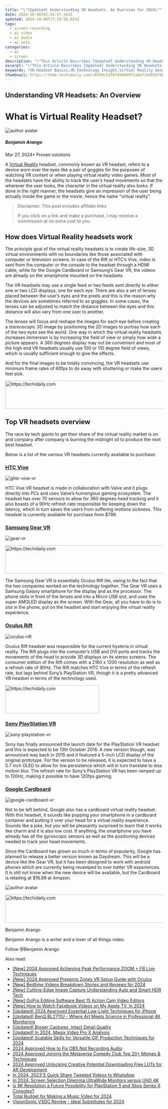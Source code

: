 ```yaml
---
title: "\"[Updated] Understanding VR Headsets  An Overview for 2024\""
date: 2024-10-06T02:32:57.343Z
updated: 2024-10-08T17:19:58.024Z
tags: 
  - screen-recording
  - ai video
  - ai audio
  - ai auto
categories: 
  - ai
  - screen
description: "\"This Article Describes [Updated] Understanding VR Headsets: An Overview for 2024\""
excerpt: "\"This Article Describes [Updated] Understanding VR Headsets: An Overview for 2024\""
keywords: "VR Headset Basics,VR Technology Insight,Virtual Reality Gear,Exploring VR Devices,VR Tech OVERVIEW,Understanding VR Equipment,Vision in Virtual Space"
thumbnail: https://thmb.techidaily.com/c6fb0c53f67d408b9f1a8e71dd93d74b8d8f511c12090374117c9c8e1782192a.jpg
---
```


## Understanding VR Headsets: An Overview

# What is Virtual Reality Headset?

![author avatar](https://images.wondershare.com/filmora/article-images/benjamin-arango-author.jpg)

##### Benjamin Arango

 Mar 27, 2024• Proven solutions

 A [Virtual Reality](https://tools.techidaily.com/wondershare/filmora/download/) headset, commonly known as VR headset, refers to a device worn over the eyes like a pair of goggles for the purposes of watching VR content or when playing virtual reality video games. Most of the headsets have the ability to track the user’s head movements so that the wherever the user looks, the character in the virtual reality also looks. If done in the right manner, the headsets give an impression of the user being actually inside the game or the movie, hence the name “virtual reality”.

>  Disclaimer: This post includes affiliate links
>
>  If you click on a link and make a purchase, I may receive a commission at no extra cost to you.
>

## How does Virtual Reality headsets work

 The principle goal of the virtual reality headsets is to create life-size, 3D virtual environments with no boundaries like those associated with computer or television screens. In case of the Rift or HTC’s Vive, video is sent from the computer or the console to the headset through a HDMI cable, while for the Google Cardboard or Samsung’s Gear VR, the videos are already on the smartphone mounted on the headsets.

 The VR headsets may use a single feed or two feeds sent directly to either one or two LCD displays, one for each eye. There are also a set of lenses placed between the user’s eyes and the pixels and this is the reason why the devices are sometimes referred to as goggles. In some cases, the lenses can be adjusted to match the distance between the eyes and this distance will also vary from one user to another.

 The lenses will focus and reshape the images for each eye before creating a stereoscopic 3D image by positioning the 2D images to portray how each of the two eyes see the world. One way in which the virtual reality headsets increases immersion is by increasing the field of view or simply how wide a picture appears. A 360 degrees display may not be convenient and most of the high end VR headsets usually use 100 or 110 degree field of views, which is usually sufficient enough to give the effects.

 And for the final images to be totally convincing, the VR headsets use minimum frame rates of 60fps to do away with shuttering or make the users feel sick.

<!-- affiliate ads begin -->
<a href="https://aligracehair.sjv.io/c/5597632/2115921/19272" target="_top" id="2115921">
  <img src="//a.impactradius-go.com/display-ad/19272-2115921" border="0" alt="https://techidaily.com" width="728" height="90"/>
</a>
<img height="0" width="0" src="https://aligracehair.sjv.io/i/5597632/2115921/19272" style="position:absolute;visibility:hidden;" border="0" />
<!-- affiliate ads end -->

## Top VR headsets overview

 The race by tech giants to get their share of the virtual reality market is on and company after company is burning the midnight oil to produce the next best headset.

 Below is a list of the various VR headsets currently available to purchase:

### [HTC Vive]( https://www.vive.com/ )

![ghtc-vive-vr](https://images.wondershare.com/filmora/article-images/htc-vive.png)

 HTC Vive VR headset is made in collaboration with Valve and it plugs directly into PCs and uses Valve’s humongous gaming ecosystem. The headset has over 70 sensors to allow for 360 degrees head tracking and it also boasts of a 90Hz refresh rate responsible for keeping down the latency, which in turn saves the users from suffering motions sickness. This headset is currently available for purchase from $799.

### [Samsung Gear VR](http://www.samsung.com/global/galaxy/gear-vr/  )

![gear-vr](https://images.wondershare.com/filmora/article-images/gear-vr.png)

<!-- affiliate ads begin -->
<a href="https://appsumo.8odi.net/c/5597632/2111964/7443" target="_top" id="2111964">
  <img src="//a.impactradius-go.com/display-ad/7443-2111964" border="0" alt="https://techidaily.com" width="728" height="90"/>
</a>
<img height="0" width="0" src="https://appsumo.8odi.net/i/5597632/2111964/7443" style="position:absolute;visibility:hidden;" border="0" />
<!-- affiliate ads end -->

 The Samsung Gear VR is essentially Oculus Rift lite, owing to the fact that the two companies worked on the technology together. The Gear VR uses a Samsung Galaxy smartphone for the display and as the processor. The phone slots in front of the lenses and into a Micro USB slot, and uses the super AMOLED display as the screen. With the Gear, all you have to do is to slot in the phone, put on the headset and start enjoying the virtual reality experience.

### [Oculus Rift](https://www.oculus.com/rift/  )

![oculus-rift](https://images.wondershare.com/filmora/article-images/oculus-rift.jpg)

 Oculus Rift headset was responsible for the current hysteria in virtual reality. The Rift plugs into the computer’s USB and DVI ports and tracks the movements of the head to provide 3D displays on its stereo screens. The consumer edition of the Rift comes with a 2160 x 1200 resolution as well as a refresh rate of 90Hz. The Rift matches HTC Vive in terms of the refresh rate, but lags behind Sony’s PlayStation VR, though it is a pretty advanced VR headset in terms of the technology used.

<!-- affiliate ads begin -->
<a href="https://25home.pxf.io/c/5597632/2148646/16836" target="_top" id="2148646">
  <img src="//a.impactradius-go.com/display-ad/16836-2148646" border="0" alt="https://techidaily.com" width="300" height="90"/>
</a>
<img height="0" width="0" src="https://25home.pxf.io/i/5597632/2148646/16836" style="position:absolute;visibility:hidden;" border="0" />
<!-- affiliate ads end -->

### [Sony PlayStation VR](https://www.playstation.com/en-us/explore/playstation-vr/  )

![sony-playstation-vr](https://images.wondershare.com/filmora/article-images/sony-playstation-vr.jpg)

 Sony has finally announced the launch date for the PlayStation VR headset and this is expected to be 13th October 2016\. A new version though, was announced way back in 2015 and it featured a 5-inch LCD display of the original prototype. For the version to be released, it is expected to have a 5.7 inch OLED to allow for low persistence which will in turn translate to less motion blur. The refresh rate for Sony’s PlayStation VR has been ramped up to 120Hz, making it possible to have 120fps gaming.

### [Google Cardboard](https://vr.google.com/cardboard/  )

![google-cardboard-vr](https://images.wondershare.com/filmora/article-images/google-cardboard-vr.jpg)

 Not to be left behind, Google also has a cardboard virtual reality headset. With this headset, it sounds like popping your smartphone in a cardboard container and putting it over your head for a virtual reality experience. Sounds like a joke, but you will be pleasantly surprised to learn that it works like charm and it is also low cost. If anything, the smartphone you have already has all the gyroscopic sensors as well as the positioning devices needed to track your head movements.

 Since the Cardboard has grown so much in terms of popularity, Google has planned to release a better version known as Daydream. This will be a device like the Gear VR, but it has been designed to work with android phones which are currently being revamped to over better VR experiences. It is still not know when the new device will be available, but the Cardboard is retailing at $16.99 at Amazon.

![author avatar](https://images.wondershare.com/filmora/article-images/benjamin-arango-author.jpg)

<!-- affiliate ads begin -->
<a href="https://appsumo.8odi.net/c/5597632/2130869/7443" target="_top" id="2130869">
  <img src="//a.impactradius-go.com/display-ad/7443-2130869" border="0" alt="https://techidaily.com" width="600" height="90"/>
</a>
<img height="0" width="0" src="https://appsumo.8odi.net/i/5597632/2130869/7443" style="position:absolute;visibility:hidden;" border="0" />
<!-- affiliate ads end -->

Benjamin Arango

Benjamin Arango is a writer and a lover of all things video.

Follow @Benjamin Arango


<ins class="adsbygoogle"
     style="display:block"
     data-ad-format="autorelaxed"
     data-ad-client="ca-pub-7571918770474297"
     data-ad-slot="1223367746"></ins>



<ins class="adsbygoogle"
     style="display:block"
     data-ad-client="ca-pub-7571918770474297"
     data-ad-slot="8358498916"
     data-ad-format="auto"
     data-full-width-responsive="true"></ins>


<span class="atpl-alsoreadstyle">Also read:</span>
<div><ul>
<li><a href="https://fox-cloud.techidaily.com/new-2024-approved-achieving-peak-performance-zoom-plus-fb-live-techniques/"><u>[New] 2024 Approved Achieving Peak Performance ZOOM + FB Live Techniques</u></a></li>
<li><a href="https://fox-cloud.techidaily.com/new-2024-approved-prepping-zones-vr-setup-guide-with-oculus/"><u>[New] 2024 Approved Prepping Zones VR Setup Guide with Oculus</u></a></li>
<li><a href="https://fox-cloud.techidaily.com/new-bedtime-videos-breakdown-stories-and-reviews-for-2024/"><u>[New] Bedtime Videos Breakdown Stories and Reviews for 2024</u></a></li>
<li><a href="https://fox-cloud.techidaily.com/new-cutting-edge-image-capture-understanding-auto-and-smart-hdr-tech/"><u>[New] Cutting-Edge Image Capture Understanding Auto and Smart HDR Tech</u></a></li>
<li><a href="https://fox-cloud.techidaily.com/new-gopro-editing-software-best-15-action-cam-video-editors/"><u>[New] GoPro Editing Software Best 15 Action Cam Video Editors</u></a></li>
<li><a href="https://facebook-video-content.techidaily.com/new-how-to-watch-facebook-videos-on-my-apple-tv-in-2024/"><u>[New] How to Watch Facebook Videos on My Apple TV, In 2024</u></a></li>
<li><a href="https://fox-hovers.techidaily.com/updated-2024-approved-essential-low-light-techniques-for-iphone/"><u>[Updated] 2024 Approved Essential Low-Light Techniques for iPhone</u></a></li>
<li><a href="https://fox-cloud.techidaily.com/updated-benq-bl2711u-where-art-meets-science-in-professional-4k-monitoring/"><u>[Updated] BenQ BL2711U - Where Art Meets Science in Professional 4K Monitoring</u></a></li>
<li><a href="https://fox-cloud.techidaily.com/updated-bigger-captures-intact-detail-quality/"><u>[Updated] Bigger Captures, Intact Detail Quality</u></a></li>
<li><a href="https://fox-cloud.techidaily.com/updated-in-2024-magix-video-pro-x-analysis/"><u>[Updated] In 2024, Magix Video Pro X Analysis</u></a></li>
<li><a href="https://fox-cloud.techidaily.com/updated-scalable-skills-for-versatile-gif-production-techniques-for-2024/"><u>[Updated] Scalable Skills for Versatile GIF Production Techniques for 2024</u></a></li>
<li><a href="https://desktop-recording.techidaily.com/2024-approved-how-to-fix-obs-not-recording-audio/"><u>2024 Approved How to Fix OBS Not Recording Audio</u></a></li>
<li><a href="https://article-helps.techidaily.com/2024-approved-joining-the-metaverse-comedy-club-top-20plus-memes-and-techniques/"><u>2024 Approved Joining the Metaverse Comedy Club Top 20+ Memes & Techniques</u></a></li>
<li><a href="https://some-skills.techidaily.com/2024-approved-unlocking-creative-potential-downloading-free-luts-for-ar-development/"><u>2024 Approved Unlocking Creative Potential Downloading Free LUTs for AR Development</u></a></li>
<li><a href="https://twitter-videos.techidaily.com/in-2024-2023s-quick-share-tweeted-videos-to-whatsapp/"><u>In 2024, 2023'S Quick Share Tweeted Videos to WhatsApp</u></a></li>
<li><a href="https://extra-approaches.techidaily.com/in-2024-screen-selection-dilemma-ultrawide-monitors-versus-uhd-4k/"><u>In 2024, Screen Selection Dilemma UltraWide Monitors versus UHD 4K</u></a></li>
<li><a href="https://buynow-marvelous.techidaily.com/is-8k-resolution-a-future-possibility-for-playstation-5-and-xbox-series-x-consoles/"><u>Is 8K Resolution a Future Possibility for PlayStation 5 and Xbox Series X Consoles?</u></a></li>
<li><a href="https://some-skills.techidaily.com/total-budget-for-making-a-music-video-for-2024/"><u>Total Budget for Making a Music Video for 2024</u></a></li>
<li><a href="https://video-screen-grab.techidaily.com/visionsonic-vsdc-review-ideal-substitutes-for-2024/"><u>VisionSonic VSDC Review - Ideal Substitutes for 2024</u></a></li>
</ul></div>

